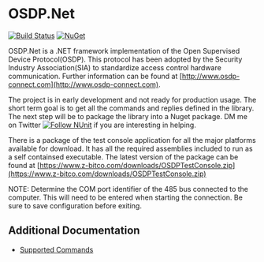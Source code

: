 # OSDP.Net #

[![Build Status](https://dev.azure.com/jonathanhorvath/OSDP.Net/_apis/build/status/bytedreamer.OSDP.Net?branchName=master)](https://dev.azure.com/jonathanhorvath/OSDP.Net/_build/latest?definitionId=1&branchName=master)
[![NuGet](http://img.shields.io/nuget/v/OSDP.Net.svg?style=flat)](https://www.nuget.org/packages/OSDP.Net/)

OSDP.Net is a .NET framework implementation of the Open Supervised Device Protocol(OSDP). This protocol has been adopted by the Security Industry Association(SIA) to standardize access control hardware communication. Further information can be found at [http://www.osdp-connect.com](http://www.osdp-connect.com).

The project is in early development and not ready for production usage. The short term goal is to get all the commands and replies defined in the library. The next step will be to package the library into a Nuget package. DM me on Twitter [![Follow NUnit](https://img.shields.io/twitter/follow/bytedreamer.svg?style=social)](https://twitter.com/bytedreamer) if you are interesting in helping.

There is a package of the test console application for all the major platforms available for download. It has all the required assemblies included to run as a self containsed executable. The latest version of the package can be found at [https://www.z-bitco.com/downloads/OSDPTestConsole.zip](https://www.z-bitco.com/downloads/OSDPTestConsole.zip)

NOTE: Determine the COM port identifier of the 485 bus connected to the computer. This will need to be entered when starting the connection. Be sure to save configuration before exiting.

## Additional Documentation ##
* [Supported Commands](docs/supported_commands.md)
